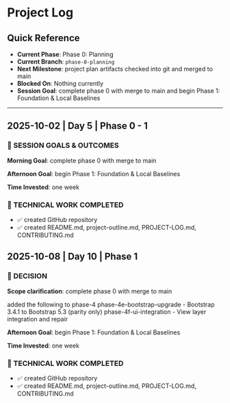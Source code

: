 # Project Log


## Quick Reference
- **Current Phase**: Phase 0: Planning
- **Current Branch**: `phase-0-planning`
- **Next Milestone**: project plan artifacts checked into git and merged to main
- **Blocked On**: Nothing currently
- **Session Goal**: complete phase 0 with merge to main and begin Phase 1: Foundation & Local Baselines 

---

## 2025-10-02 | Day 5 | Phase 0 - 1

### 🎯 SESSION GOALS & OUTCOMES
**Morning Goal**: complete phase 0 with merge to main 

**Afternoon Goal**: begin Phase 1: Foundation & Local Baselines 

**Time Invested**: one week

### 🔧 TECHNICAL WORK COMPLETED
- ✅ created GitHub repository
- ✅ created README.md, project-outline.md, PROJECT-LOG.md, CONTRIBUTING.md



## 2025-10-08 | Day 10 | Phase  1

### 🎯 DECISION
**Scope clarification**: complete phase 0 with merge to main 

added the following to phase-4
phase-4e-bootstrap-upgrade - Bootstrap 3.4.1 to Bootstrap 5.3 (parity only)
phase-4f-ui-integration - View layer integration and repair


**Afternoon Goal**: begin Phase 1: Foundation & Local Baselines 

**Time Invested**: one week

### 🔧 TECHNICAL WORK COMPLETED
- ✅ created GitHub repository
- ✅ created README.md, project-outline.md, PROJECT-LOG.md, CONTRIBUTING.md











